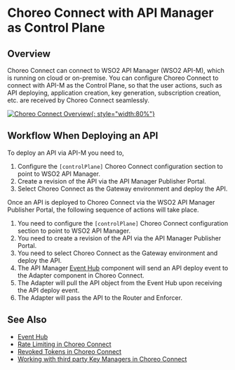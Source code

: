 # Choreo Connect with API Manager as Control Plane

## Overview

Choreo Connect can connect to WSO2 API Manager (WSO2 API-M), which is running on cloud or on-premise. You can configure Choreo Connect to connect with API-M as the Control Plane, so that the user actions, such as API deploying, application creation, key generation, subscription creation, etc. are received by Choreo Connect seamlessly.

[![Choreo Connect Overview]({{base_path}}/assets/img/deploy/mgw/choreo-connect-overview.png){: style="width:80%"}]({{base_path}}/assets/img/deploy/mgw/choreo-connect-overview.png)

## Workflow When Deploying an API

To deploy an API via API-M you need to,
1. Configure the `[controlPlane]` Choreo Connect configuration section to point to WSO2 API Manager.
2. Create a revision of the API via the API Manager Publisher Portal.
3. Select Choreo Connect as the Gateway environment and deploy the API.

Once an API is deployed to Choreo Connect via the WSO2 API Manager Publisher Portal, the following sequence of actions will take place.

1. You need to configure the `[controlPlane]` Choreo Connect configuration section to point to WSO2 API Manager.
2. You need to create a revision of the API via the API Manager Publisher Portal.
3. You need to select Choreo Connect as the Gateway environment and deploy the API.
4. The API Manager [Event Hub]({{base_path}}/deploy-and-publish/deploy-on-gateway/choreo-connect/concepts/event-hub) component will send an API deploy event to the Adapter component in Choreo Connect.
5. The Adapter will pull the API object from the Event Hub upon receiving the API deploy event.
6. The Adapter will pass the API to the Router and Enforcer.

## See Also

- [Event Hub]({{base_path}}/deploy-and-publish/deploy-on-gateway/choreo-connect/concepts/event-hub)
- [Rate Limiting in Choreo Connect]({{base_path}}/deploy-and-publish/deploy-on-gateway/choreo-connect/concepts/cc-rate-limiting)
- [Revoked Tokens in Choreo Connect]({{base_path}}/deploy-and-publish/deploy-on-gateway/choreo-connect/concepts/revoked-tokens)
- [Working with third party Key Managers in Choreo Connect]({{base_path}}/deploy-and-publish/deploy-on-gateway/choreo-connect/concepts/third-party-key-managers})
